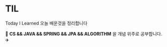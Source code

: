 # TIL
Today I Learned 오늘 배운것을 정리합니다

🚀 __CS && JAVA && SPRING && JPA && ALGORITHM__ 을 개념 위주로 공부합니다. ✈️
